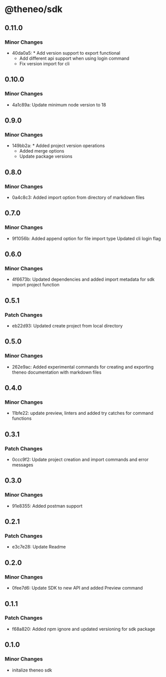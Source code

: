 # @theneo/sdk

## 0.11.0

### Minor Changes

- 40da0a5: \* Add version support to export functional
  - Add different api support when using login command
  - Fix version import for cli

## 0.10.0

### Minor Changes

- 4a1c89a: Update minimum node version to 18

## 0.9.0

### Minor Changes

- 149bb2a: \* Added project version operations
  - Added merge options
  - Update package versions

## 0.8.0

### Minor Changes

- 0a4c8c3: Added import option from directory of markdown files

## 0.7.0

### Minor Changes

- 9f1056b: Added append option for file import type
  Updated cli login flag

## 0.6.0

### Minor Changes

- 4f6673b: Updated dependencies and added import metadata for sdk import project function

## 0.5.1

### Patch Changes

- eb22d93: Updated create project from local directory

## 0.5.0

### Minor Changes

- 262e9ac: Added experimental commands for creating and exporting theneo documentation with markdown files

## 0.4.0

### Minor Changes

- 11bfe22: update preview, linters and added try catches for command functions

## 0.3.1

### Patch Changes

- 0ccc9f2: Update project creation and import commands and error messages

## 0.3.0

### Minor Changes

- 91e8355: Added postman support

## 0.2.1

### Patch Changes

- e3c7e28: Update Readme

## 0.2.0

### Minor Changes

- 0fee7d6: Update SDK to new API and added Preview command

## 0.1.1

### Patch Changes

- f68a820: Added npm ignore and updated versioning for sdk package

## 0.1.0

### Minor Changes

- initalize theneo sdk
